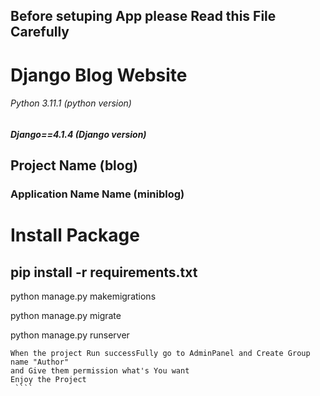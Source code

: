 ## Before setuping App please Read this File Carefully
<h1> Django Blog Website </h1>

<h6> Python 3.11.1 (python version) </h6>
<h5>Django==4.1.4 (Django version) </h5>


<h2> Project Name (blog) </h2>
<h3> Application Name Name (miniblog) </h3>



<h1> Install Package </h1>

<h2> pip install -r requirements.txt </h2>
<p> python manage.py makemigrations </p>
<p> python manage.py migrate </p>
<p> python manage.py runserver </p>


`````
When the project Run successFully go to AdminPanel and Create Group name "Author" 
and Give them permission what's You want
Enjoy the Project
 ````





